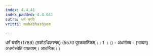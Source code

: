 ```yaml
---
index: 4.4.41
index_padded: 4.4.041
sutra: धर्मं चरति
vritti: mahabhashyam

---
```

 धर्मं चरति (1789) (ठकोऽधिकरणम्) (5570 पूरकवार्तिकम्।। 1 ।।) - अधर्माच्च - (भाष्यम्) अधर्माच्चेति वक्तव्यम्। आधर्मिकः।। 
